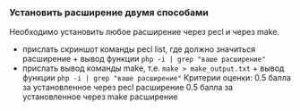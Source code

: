 ### Установить расширение двумя способами
Необходимо установить любое расширение через pecl и через make.
- прислать скриншот команды pecl list, где должно значиться расширение + вывод функции `php -i | grep "ваше расширение"`
- прислать вывод команды make, т.е. `make > make_output.txt` + вывод функции `php -i | grep "ваше расширение"`
Критерии оценки: 0.5 балла за установленное через pecl расширение
0.5 балла за установленное через make расширение